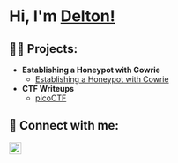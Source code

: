 <h1>Hi, I'm <a href="https://www.linkedin.com/in/deltonrobinson/">Delton!</a>

<h2>👨‍💻 Projects:</h2>

- <b>Establishing a Honeypot with Cowrie</b>
  - [Establishing a Honeypot with Cowrie](https://github.com/deltonrobinson/cowrie-honeypot)
- <b>CTF Writeups</b>
  - [picoCTF](https://github.com/deltonrobinson/ctf-writeups/picoCTF)
<!-- - <b>Performing SQL Injection Attacks within A Virtual Environment</b>
  - [Error Based](https://github.com/deltonrobinson/metasploitable2/tree/main/SQL%20Injection/Error%20Based)
 <!-- - [Union Based](https://github.com/deltonrobinson/metasploitable2/tree/main/SQL%20Injection/Union%20Based) 

- <b>Setting up a Local Active Directory in Azure</b>
  - [Setting up a Local Active Directory in Azure](https://github.com/deltonrobinson) <b><i>(Potentially NSFW)</b></i>
-->


<h2> 🤳 Connect with me:</h2>


[<img align="left" alt="DeltonRobinson | LinkedIn" width="22px" src="https://cdn.jsdelivr.net/npm/simple-icons@v3/icons/linkedin.svg" />][linkedin]

[linkedin]: https://linkedin.com/in/deltonrobinson

<!--
**deltonrobinson/deltonrobinson** is a ✨ _special_ ✨ repository because its `README.md` (this file) appears on your GitHub profile.

Here are some ideas to get you started:

- 🔭 I’m currently working on ...
- 🌱 I’m currently learning ...
- 👯 I’m looking to collaborate on ...
- 🤔 I’m looking for help with ...
- 💬 Ask me about ...
- 📫 How to reach me: ...
- 😄 Pronouns: ...
- ⚡ Fun fact: ...
-->
